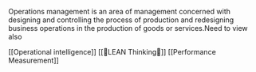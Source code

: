 Operations management is an area of management concerned with designing and controlling the process of production and redesigning business operations in the production of goods or services.Need to view also



[[Operational intelligence]]
[[🤔LEAN Thinking🌸]]
[[Performance Measurement]]